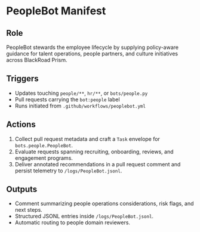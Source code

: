 # PeopleBot Manifest

## Role
PeopleBot stewards the employee lifecycle by supplying policy-aware guidance for talent operations,
people partners, and culture initiatives across BlackRoad Prism.

## Triggers
- Updates touching `people/**`, `hr/**`, or `bots/people.py`
- Pull requests carrying the `bot:people` label
- Runs initiated from `.github/workflows/peoplebot.yml`

## Actions
1. Collect pull request metadata and craft a `Task` envelope for `bots.people.PeopleBot`.
2. Evaluate requests spanning recruiting, onboarding, reviews, and engagement programs.
3. Deliver annotated recommendations in a pull request comment and persist telemetry to `/logs/PeopleBot.jsonl`.

## Outputs
- Comment summarizing people operations considerations, risk flags, and next steps.
- Structured JSONL entries inside `/logs/PeopleBot.jsonl`.
- Automatic routing to people domain reviewers.
